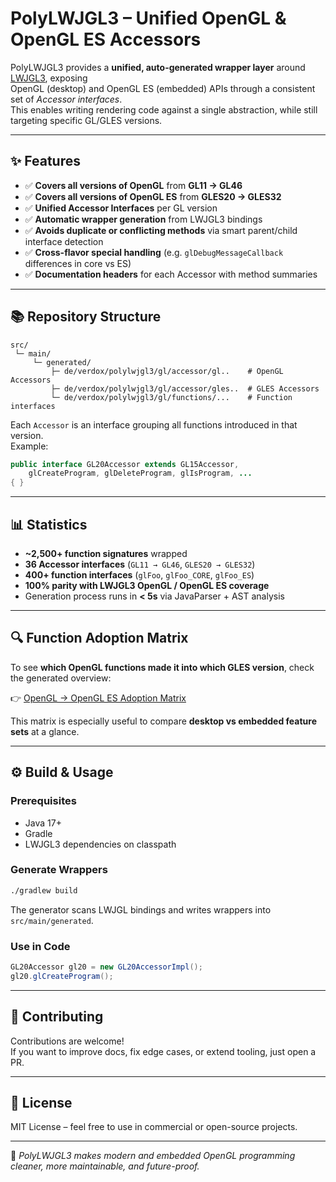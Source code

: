 # PolyLWJGL3 – Unified OpenGL & OpenGL ES Accessors

PolyLWJGL3 provides a **unified, auto-generated wrapper layer** around [LWJGL3](https://www.lwjgl.org/), exposing  
OpenGL (desktop) and OpenGL ES (embedded) APIs through a consistent set of *Accessor interfaces*.  
This enables writing rendering code against a single abstraction, while still targeting specific GL/GLES versions.

---

## ✨ Features

- ✅ **Covers all versions of OpenGL** from **GL11 → GL46**  
- ✅ **Covers all versions of OpenGL ES** from **GLES20 → GLES32**  
- ✅ **Unified Accessor Interfaces** per GL version  
- ✅ **Automatic wrapper generation** from LWJGL3 bindings  
- ✅ **Avoids duplicate or conflicting methods** via smart parent/child interface detection  
- ✅ **Cross-flavor special handling** (e.g. `glDebugMessageCallback` differences in core vs ES)  
- ✅ **Documentation headers** for each Accessor with method summaries

---

## 📚 Repository Structure

```
src/
 └─ main/
     └─ generated/
         ├─ de/verdox/polylwjgl3/gl/accessor/gl..    # OpenGL Accessors
         ├─ de/verdox/polylwjgl3/gl/accessor/gles..  # GLES Accessors
         └─ de/verdox/polylwjgl3/gl/functions/...    # Function interfaces
```

Each `Accessor` is an interface grouping all functions introduced in that version.  
Example:

```java
public interface GL20Accessor extends GL15Accessor,
    glCreateProgram, glDeleteProgram, glIsProgram, ...
{ }
```

---

## 📊 Statistics

- **~2,500+ function signatures** wrapped
- **36 Accessor interfaces** (`GL11 → GL46`, `GLES20 → GLES32`)
- **400+ function interfaces** (`glFoo`, `glFoo_CORE`, `glFoo_ES`)
- **100% parity with LWJGL3 OpenGL / OpenGL ES coverage**
- Generation process runs in **< 5s** via JavaParser + AST analysis

---

## 🔍 Function Adoption Matrix

To see **which OpenGL functions made it into which GLES version**, check the generated overview:

👉 [OpenGL → OpenGL ES Adoption Matrix](opengl_to_gles_adoption.md)

This matrix is especially useful to compare **desktop vs embedded feature sets** at a glance.

---

## ⚙️ Build & Usage

### Prerequisites
- Java 17+
- Gradle
- LWJGL3 dependencies on classpath

### Generate Wrappers
```bash
./gradlew build
```

The generator scans LWJGL bindings and writes wrappers into `src/main/generated`.

### Use in Code
```java
GL20Accessor gl20 = new GL20AccessorImpl();
gl20.glCreateProgram();
```

---

## 🤝 Contributing

Contributions are welcome!  
If you want to improve docs, fix edge cases, or extend tooling, just open a PR.

---

## 📜 License

MIT License – feel free to use in commercial or open-source projects.

---

🚀 *PolyLWJGL3 makes modern and embedded OpenGL programming cleaner, more maintainable, and future-proof.*
